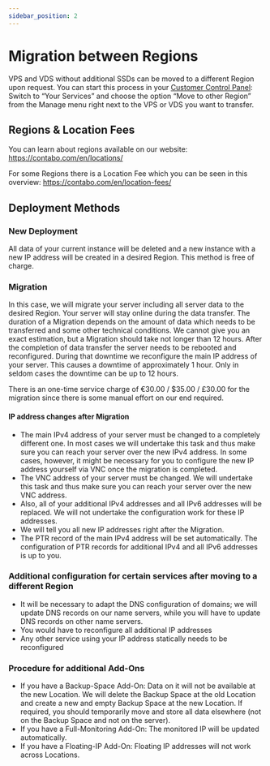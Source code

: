 ```yaml
---
sidebar_position: 2
---
```


# Migration between Regions

VPS and VDS without additional SSDs can be moved to a different Region upon request. You can start this process in your [Customer Control Panel](https://my.contabo.com/): Switch to “Your Services” and choose the option “Move to other Region” from the Manage menu right next to the VPS or VDS you want to transfer.

## Regions & Location Fees

You can learn about regions available on our website: https://contabo.com/en/locations/

For some Regions there is a Location Fee which you can be seen in this overview: https://contabo.com/en/location-fees/

## Deployment Methods

### New Deployment

All data of your current instance will be deleted and a new instance with a new IP address will be created in a desired Region. This method is free of charge.

### Migration

In this case, we will migrate your server including all server data to the desired Region. Your server will stay online during the data transfer. The duration of a Migration depends on the amount of data which needs to be transferred and some other technical conditions. We cannot give you an exact estimation, but a Migration should take not longer than 12 hours. After the completion of data transfer the server needs to be rebooted and reconfigured. During that downtime we reconfigure the main IP address of your server. This causes a downtime of approximately 1 hour. Only in seldom cases the downtime can be up to 12 hours.

There is an one-time service charge of €30.00 / $35.00 / £30.00 for the migration since there is some manual effort on our end required.
 
#### IP address changes after Migration
 
* The main IPv4 address of your server must be changed to a completely different one. In most cases we will undertake this task and thus make sure you can reach your server over the new IPv4 address. In some cases, however, it might be necessary for you to configure the new IP address yourself via VNC once the migration is completed.
* The VNC address of your server must be changed. We will undertake this task and thus make sure you can reach your server over the new VNC address.
* Also, all of your additional IPv4 addresses and all IPv6 addresses will be replaced. We will not undertake the configuration work for these IP addresses.
* We will tell you all new IP addresses right after the Migration.
* The PTR record of the main IPv4 address will be set automatically. The configuration of PTR records for additional IPv4 and all IPv6 addresses is up to you.

### Additional configuration for certain services after moving to a different Region

* It will be necessary to adapt the DNS configuration of domains; we will update DNS records on our name servers, while you will have to update DNS records on other name servers. 
* You would have to reconfigure all additional IP addresses 
* Any other service using your IP address statically needs to be reconfigured
 
### Procedure for additional Add-Ons
 
* If you have a Backup-Space Add-On: Data on it will not be available at the new Location. We will delete the Backup Space at the old Location and create a new and empty Backup Space at the new Location. If required, you should temporarily move and store all data elsewhere (not on the Backup Space and not on the server).
* If you have a Full-Monitoring Add-On: The monitored IP will be updated automatically.
* If you have a Floating-IP Add-On: Floating IP addresses will not work across Locations.
